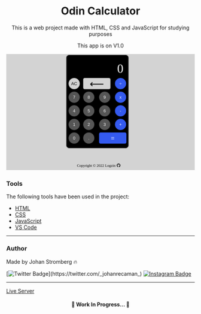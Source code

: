 <h1 align="center">Odin Calculator</h1>

<p align="center">This is a web project made with HTML, CSS and JavaScript for studying purposes</p>
<p align="center">This app is on V1.0</p>

<img src="./liveserver.png"></img>

### Tools

The following tools have been used in the project:

- [HTML](https://html.com/)
- [CSS](https://developer.mozilla.org/pt-BR/docs/Web/CSS)
- [JavaScript](https://www.javascript.com/)
- [VS Code](https://code.visualstudio.com)
---

### Author
Made by Johan Stromberg :fire:

[![Twitter Badge](https://img.shields.io/badge/Twitter-1DA1F2?style=for-the-badge&logo=twitter&logoColor=white&link=https://twitter.com/_johanrecaman_)](https://twitter.com/_johanrecaman_)
[![Instagram Badge](https://img.shields.io/badge/-Instagram-%23E4405F?style=for-the-badge&logo=instagram&logoColor=white)](https://instagram.com/_johanrecaman_)

---
[Live Server](https://logzin.github.io/Calculator/)

<h4 align="center">
  🚧  Work In Progress...  🚧
</h4>
